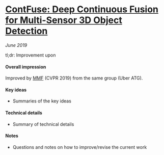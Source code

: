 # [ContFuse: Deep Continuous Fusion for Multi-Sensor 3D Object Detection](http://openaccess.thecvf.com/content_ECCV_2018/papers/Ming_Liang_Deep_Continuous_Fusion_ECCV_2018_paper.pdf) 

_June 2019_

tl;dr: Improvement upon 

#### Overall impression
Improved by [MMF](mmf.md) (CVPR 2019) from the same group (Uber ATG).

#### Key ideas
- Summaries of the key ideas

#### Technical details
- Summary of technical details

#### Notes
- Questions and notes on how to improve/revise the current work  

